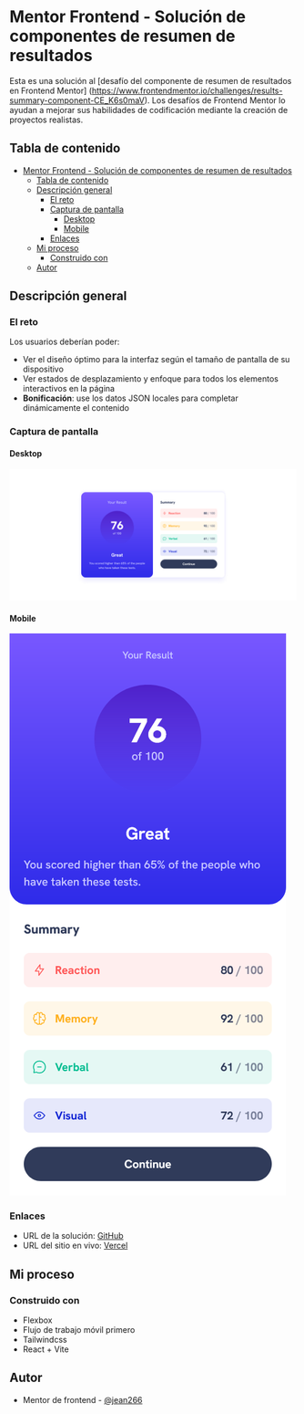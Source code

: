 # Mentor Frontend - Solución de componentes de resumen de resultados

Esta es una solución al [desafío del componente de resumen de resultados en Frontend Mentor] (https://www.frontendmentor.io/challenges/results-summary-component-CE_K6s0maV). Los desafíos de Frontend Mentor lo ayudan a mejorar sus habilidades de codificación mediante la creación de proyectos realistas.

## Tabla de contenido

- [Mentor Frontend - Solución de componentes de resumen de resultados](#mentor-frontend---solución-de-componentes-de-resumen-de-resultados)
  - [Tabla de contenido](#tabla-de-contenido)
  - [Descripción general](#descripción-general)
    - [El reto](#el-reto)
    - [Captura de pantalla](#captura-de-pantalla)
      - [Desktop](#desktop)
      - [Mobile](#mobile)
    - [Enlaces](#enlaces)
  - [Mi proceso](#mi-proceso)
    - [Construido con](#construido-con)
  - [Autor](#autor)

## Descripción general

### El reto

Los usuarios deberían poder:

- Ver el diseño óptimo para la interfaz según el tamaño de pantalla de su dispositivo
- Ver estados de desplazamiento y enfoque para todos los elementos interactivos en la página
- **Bonificación**: use los datos JSON locales para completar dinámicamente el contenido

### Captura de pantalla

#### Desktop
![](./desing_desktop.png)

#### Mobile
![](./desing_mobile.png)


### Enlaces

- URL de la solución: [GitHub](https://your-solution-url.com)
- URL del sitio en vivo: [Vercel](https://your-live-site-url.com)

## Mi proceso

### Construido con

- Flexbox
- Flujo de trabajo móvil primero
- Tailwindcss
- React + Vite

## Autor

- Mentor de frontend - [@jean266](https://www.frontendmentor.io/profile/jean266)

